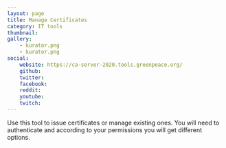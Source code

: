 ```yaml
---
layout: page
title: Manage Certificates
category: IT tools
thumbnail: 
gallery:
    - kurator.png
    - kurator.png
social:
    website: https://ca-server-2020.tools.greenpeace.org/
    github:
    twitter:
    facebook:
    reddit:
    youtube:
    twitch:
---
```

Use this tool to issue certificates or manage existing ones. You will need to authenticate and according to your permissions you will get different options.
